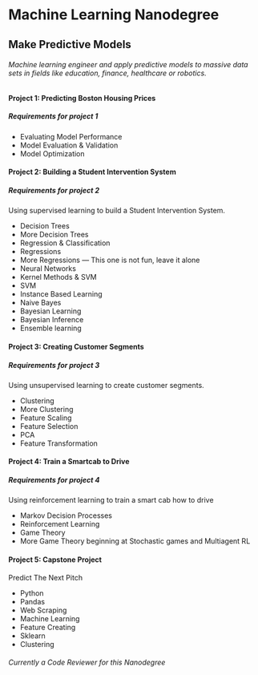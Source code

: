# Machine Learning Nanodegree

## Make Predictive Models

###### Machine learning engineer and apply predictive models to massive data sets in fields like education, finance, healthcare or robotics.

#### Project 1: Predicting Boston Housing Prices

##### Requirements for project 1

- Evaluating Model Performance
- Model Evaluation & Validation
- Model Optimization

#### Project 2: Building a Student Intervention System

##### Requirements for project 2

Using supervised learning to build a Student Intervention System.

- Decision Trees
- More Decision Trees
- Regression & Classification
- Regressions
- More Regressions — This one is not fun, leave it alone
- Neural Networks
- Kernel Methods & SVM
- SVM
- Instance Based Learning
- Naive Bayes
- Bayesian Learning
- Bayesian Inference
- Ensemble learning

#### Project 3: Creating Customer Segments

##### Requirements for project 3

Using unsupervised learning to create customer segments.

- Clustering
- More Clustering
- Feature Scaling
- Feature Selection
- PCA
- Feature Transformation

#### Project 4: Train a Smartcab to Drive

##### Requirements for project 4

Using reinforcement learning to train a smart cab how to drive

- Markov Decision Processes
- Reinforcement Learning
- Game Theory
- More Game Theory beginning at Stochastic games and Multiagent RL

#### Project 5: Capstone Project

Predict The Next Pitch

- Python
- Pandas
- Web Scraping
- Machine Learning
- Feature Creating
- Sklearn
- Clustering

###### Currently a Code Reviewer for this Nanodegree

